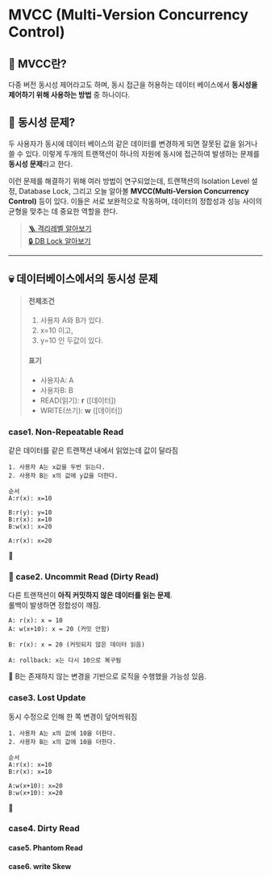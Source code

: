 # MVCC (Multi-Version Concurrency Control)

## 👥 MVCC란?
다중 버전 동시성 제어라고도 하며, 동시 접근을 허용하는 데이터 베이스에서 **동시성을 제어하기 위해 사용하는 방법** 중 하나이다. 

## 🤔 동시성 문제?
두 사용자가 동시에 데이터 베이스의 같은 데이터를 변경하게 되면 잘못된 값을 읽거나 쓸 수 있다. 이렇게 두개의 트랜잭션이 하나의 자원에 동시에 접근하여 발생하는 문제를 **동시성 문제**라고 한다.

이런 문제를 해결하기 위해 여러 방법이 연구되었는데, 트랜잭션의 Isolation Level 설정, Database Lock, 그리고 오늘 알아볼 **MVCC(Multi-Version Concurrency Control)** 등이 있다.
이들은 서로 보완적으로 작동하며, 데이터의 정합성과 성능 사이의 균형을 맞추는 데 중요한 역할을 한다.

> [🪜 격리레벨 알아보기](./isolationLevel.md)  
> [🔒 DB Lock 알아보기](./lock.md)

---
## 💀 데이터베이스에서의 동시성 문제
> #### 전제조건
> 1. 사용자 A와 B가 있다.  
> 2. x=10 이고,
> 3. y=10 인 두값이 있다.
> #### 표기
> + 사용자A: A
> + 사용자B: B
> + READ(읽기): **r** ([데이터])
> + WRITE(쓰기): **w** ([데이터])


### case1. Non-Repeatable Read
같은 데이터를 같은 트랜잭션 내에서 읽었는데 값이 달라짐
```text
1. 사용자 A는 x값을 두번 읽는다.
2. 사용자 B는 x의 값에 y값을 더한다.

순서
A:r(x): x=10 

B:r(y): y=10
B:r(x): x=10
B:w(x): x=20

A:r(x): x=20
```
📛 

### 🧨 case2. Uncommit Read  (Dirty Read)
다른 트랜잭션이 **아직 커밋하지 않은 데이터를 읽는 문제**.  
롤백이 발생하면 정합성이 깨짐.
```text
A: r(x): x = 10
A: w(x+10): x = 20 (커밋 안함)

B: r(x): x = 20 (커밋되지 않은 데이터 읽음)

A: rollback: x는 다시 10으로 복구됨
```
📛 B는 존재하지 않는 변경을 기반으로 로직을 수행했을 가능성 있음.

### case3. Lost Update
동시 수정으로 인해 한 쪽 변경이 덮어씌워짐
```text
1. 사용자 A는 x의 값에 10을 더한다.
2. 사용자 B는 x의 값에 10을 더한다.

순서
A:r(x): x=10
B:r(x): x=10

A:w(x+10): x=20
B:w(x+10): x=20
```
📛 

### case4. Dirty Read
#### case5. Phantom Read
#### case6. write Skew